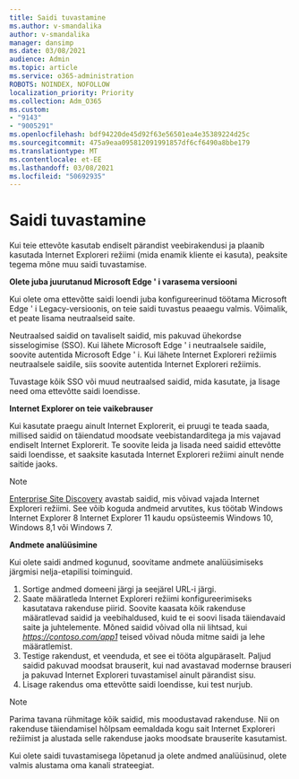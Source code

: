```yaml
---
title: Saidi tuvastamine
ms.author: v-smandalika
author: v-smandalika
manager: dansimp
ms.date: 03/08/2021
audience: Admin
ms.topic: article
ms.service: o365-administration
ROBOTS: NOINDEX, NOFOLLOW
localization_priority: Priority
ms.collection: Adm_O365
ms.custom:
- "9143"
- "9005291"
ms.openlocfilehash: bdf94220de45d92f63e56501ea4e35389224d25c
ms.sourcegitcommit: 475a9eaa095812091991857df6cf6490a8bbe179
ms.translationtype: MT
ms.contentlocale: et-EE
ms.lasthandoff: 03/08/2021
ms.locfileid: "50692935"
---
```

# <a name="do-site-discovery"></a>Saidi tuvastamine

Kui teie ettevõte kasutab endiselt pärandist veebirakendusi ja plaanib kasutada Internet Exploreri režiimi (mida enamik kliente ei kasuta), peaksite tegema mõne muu saidi tuvastamise.

**Olete juba juurutanud Microsoft Edge ' i varasema versiooni**

Kui olete oma ettevõtte saidi loendi juba konfigureerinud töötama Microsoft Edge ' i Legacy-versioonis, on teie saidi tuvastus peaaegu valmis. Võimalik, et peate lisama neutraalseid saite.

Neutraalsed saidid on tavaliselt saidid, mis pakuvad ühekordse sisselogimise (SSO). Kui lähete Microsoft Edge ' i neutraalsele saidile, soovite autentida Microsoft Edge ' i. Kui lähete Internet Exploreri režiimis neutraalsele saidile, siis soovite autentida Internet Exploreri režiimis.

Tuvastage kõik SSO või muud neutraalsed saidid, mida kasutate, ja lisage need oma ettevõtte saidi loendisse.

**Internet Explorer on teie vaikebrauser**

Kui kasutate praegu ainult Internet Explorerit, ei pruugi te teada saada, millised saidid on täiendatud moodsate veebistandarditega ja mis vajavad endiselt Internet Explorerit. Te soovite leida ja lisada need saidid ettevõtte saidi loendisse, et saaksite kasutada Internet Exploreri režiimi ainult nende saitide jaoks.

> [!NOTE]
> [Enterprise Site Discovery](https://docs.microsoft.com/internet-explorer/ie11-deploy-guide/collect-data-using-enterprise-site-discovery) avastab saidid, mis võivad vajada Internet Exploreri režiimi. See võib koguda andmeid arvutites, kus töötab Windows Internet Explorer 8 Internet Explorer 11 kaudu opsüsteemis Windows 10, Windows 8,1 või Windows 7.

**Andmete analüüsimine**

Kui olete saidi andmed kogunud, soovitame andmete analüüsimiseks järgmisi nelja-etapilisi toiminguid.
1. Sortige andmed domeeni järgi ja seejärel URL-i järgi.
2. Saate määratleda Internet Exploreri režiimi konfigureerimiseks kasutatava rakenduse piirid. Soovite kaasata kõik rakenduse määratlevad saidid ja veebihaldused, kuid te ei soovi lisada täiendavaid saite ja juhtelemente. Mõned saidid võivad olla nii lihtsad, kui *https://contoso.com/app1* teised võivad nõuda mitme saidi ja lehe määratlemist.
3. Testige rakendust, et veenduda, et see ei tööta algupäraselt. Paljud saidid pakuvad moodsat brauserit, kui nad avastavad modernse brauseri ja pakuvad Internet Exploreri tuvastamisel ainult pärandist sisu.
4. Lisage rakendus oma ettevõtte saidi loendisse, kui test nurjub.

> [!NOTE]
> Parima tavana rühmitage kõik saidid, mis moodustavad rakenduse. Nii on rakenduse täiendamisel hõlpsam eemaldada kogu sait Internet Exploreri režiimist ja alustada selle rakenduse jaoks moodsate brauserite kasutamist.

Kui olete saidi tuvastamisega lõpetanud ja olete andmed analüüsinud, olete valmis alustama oma kanali strateegiat.

